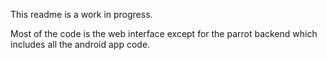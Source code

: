 This readme is a work in progress.

Most of the code is the web interface except for the parrot backend
which includes all the android app code.
